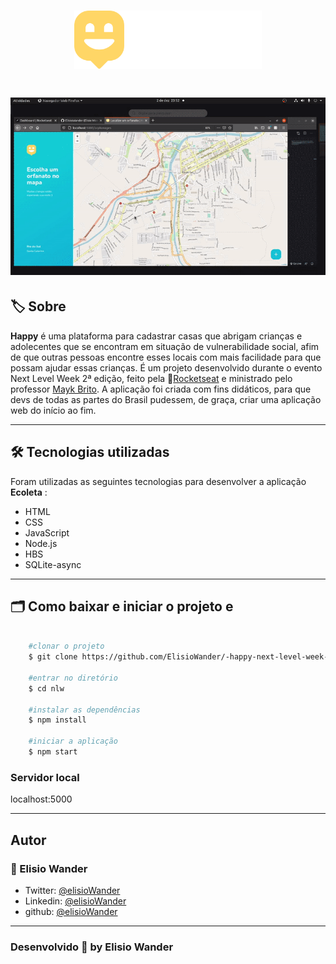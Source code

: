 <h1 align="center">
    <img src="public/images/logo.svg" width="300px">
</h1>


<h1 align="center">
    <img src="public/images/happy.gif">
</h1>

## 🏷️ Sobre 
**Happy** é uma plataforma para cadastrar casas que abrigam crianças e adolecentes que se encontram em situação de vulnerabilidade social, afim de que outras pessoas encontre esses locais com mais facilidade para que possam ajudar essas crianças. É um projeto desenvolvido durante o evento Next Level Week 2ª edição, feito pela 🚀[Rocketseat](https://rocketseat.com.br/) e ministrado pelo professor [Mayk Brito](https://github.com/maykbrito). A aplicação foi criada com fins didáticos, para que devs de todas as partes do Brasil pudessem, de graça, criar uma aplicação web do início ao fim.


---

## 🛠️ Tecnologias utilizadas
Foram utilizadas as seguintes tecnologias para desenvolver a aplicação **Ecoleta** :

- HTML
- CSS
- JavaScript
- Node.js
- HBS
- SQLite-async

---

## 🗂️ Como baixar e iniciar o projeto e 

```bash

    #clonar o projeto
    $ git clone https://github.com/ElisioWander/-happy-next-level-week-03.git

    #entrar no diretório
    $ cd nlw

    #instalar as dependências
    $ npm install

    #iniciar a aplicação
    $ npm start
```
### Servidor local
localhost:5000

---

## Autor
### 👤 Elisio Wander

- Twitter: [@elisioWander](https://twitter.com/Elisio741)
- Linkedin: [@elisioWander](https://www.linkedin.com/in/elisio-wander-b88b69136/)
- github: [@elisioWander](https://github.com/ElisioWander)

---

### Desenvolvido 💜 by Elisio Wander
